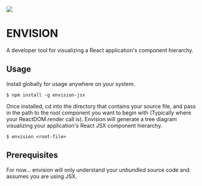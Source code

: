 ![](http://g.recordit.co/UlpyxauWPB.gif)

# ENVISION
A developer tool for visualizing a React application's component hierarchy.

## Usage
Install globally for usage anywhere on your system.

    $ npm install -g envision-jsx
    
Once installed, cd into the directory that contains your source file, and pass in the path to the root component you want to begin with (Typically where your ReactDOM.render call is). Envision will generate a tree diagram visualizing your application's React JSX component hierarchy.

    $ envision <root-file>

## Prerequisites
For now... envision will only understand your *unbundled* source code and assumes you are using JSX.
